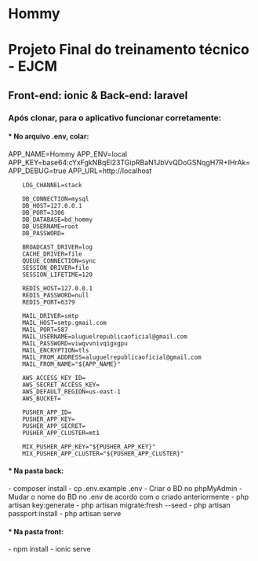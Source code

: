 # Hommy
<h1> Projeto Final do treinamento técnico - EJCM </h1>
<h2> Front-end: ionic & Back-end: laravel </h2>

<h3> Após clonar, para o aplicativo funcionar corretamente: </h3>

<h4> * No arquivo .env, colar: </h4>
        APP_NAME=Hommy
        APP_ENV=local
        APP_KEY=base64:cYxFgkNBqEl23TGipRBaN1JbVvQDoGSNqgH7R+IHrAk=
        APP_DEBUG=true
        APP_URL=http://localhost

        LOG_CHANNEL=stack

        DB_CONNECTION=mysql
        DB_HOST=127.0.0.1
        DB_PORT=3306
        DB_DATABASE=bd_hommy
        DB_USERNAME=root
        DB_PASSWORD=

        BROADCAST_DRIVER=log
        CACHE_DRIVER=file
        QUEUE_CONNECTION=sync
        SESSION_DRIVER=file
        SESSION_LIFETIME=120

        REDIS_HOST=127.0.0.1
        REDIS_PASSWORD=null
        REDIS_PORT=6379

        MAIL_DRIVER=smtp
        MAIL_HOST=smtp.gmail.com
        MAIL_PORT=587
        MAIL_USERNAME=aluguelrepublicaoficial@gmail.com
        MAIL_PASSWORD=viwqvvnivqigxgpu
        MAIL_ENCRYPTION=tls
        MAIL_FROM_ADDRESS=aluguelrepublicaoficial@gmail.com
        MAIL_FROM_NAME="${APP_NAME}"

        AWS_ACCESS_KEY_ID=
        AWS_SECRET_ACCESS_KEY=
        AWS_DEFAULT_REGION=us-east-1
        AWS_BUCKET=

        PUSHER_APP_ID=
        PUSHER_APP_KEY=
        PUSHER_APP_SECRET=
        PUSHER_APP_CLUSTER=mt1

        MIX_PUSHER_APP_KEY="${PUSHER_APP_KEY}"
        MIX_PUSHER_APP_CLUSTER="${PUSHER_APP_CLUSTER}"

<h4> * Na pasta back: </h4>
  - composer install
  - cp .env.example .env
  - Criar o BD no phpMyAdmin
  - Mudar o nome do BD  no .env de acordo com o criado anteriormente
  - php artisan key:generate
  - php artisan migrate:fresh --seed
  - php artisan passport:install
  - php artisan serve

<h4> * Na pasta front: </h4>
  - npm install
  - ionic serve
